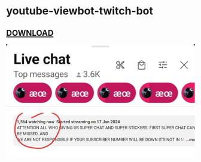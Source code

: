 # youtube-viewbot-twitch-bot
## [DOWNLOAD](https://telegram.me/DevianKing)
![demo](new2.0.jpeg
)

![demo](new.jpeg
)

